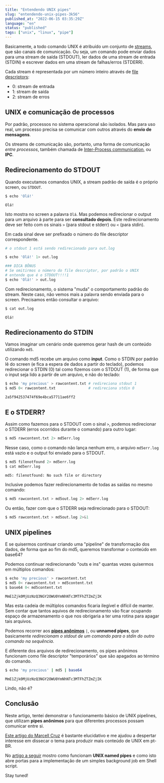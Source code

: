 ```yaml
---
title: "Entendendo UNIX pipes"
slug: "entendendo-unix-pipes-3k56"
published_at: "2022-06-15 03:35:29Z"
language: "en"
status: "published"
tags: ["unix", "linux", "pipe"]
---
```


Basicamente, a todo comando UNIX é atribuído um conjunto de [streams](https://en.wikipedia.org/wiki/Standard_streams), que são canais de comunicação. Ou seja, um comando pode enviar dados para uma stream de saída (STDOUT), ler dados de uma stream de entrada (STDIN) e escrever dados em uma stream de falhas/erros (STDERR). 

Cada stream é representada por um número inteiro através de [file descriptors](https://en.wikipedia.org/wiki/File_descriptor):

- 0: stream de entrada
- 1: stream de saída
- 2: stream de erros

## UNIX e comunicação de processos
Por padrão, processos no sistema operacional são isolados. Mas para uso real, um processo precisa se comunicar com outros através do **envio de mensagens**. 

Os streams de comunicação são, portanto, uma forma de comunicação *entre processos*, também chamada de [Inter-Process communication](https://en.wikipedia.org/wiki/Inter-process_communication), ou **IPC**.

## Redirecionamento do STDOUT
Quando executamos comandos UNIX, a stream padrão de saída é o próprio screen, ou `STDOUT`. 
```bash
$ echo 'Olá!'
```
```
Olá!
```
Isto mostra no screen a palavra `Olá`. Mas podemos redirecionar o output para um arquivo à parte para ser **consultado depois**. Este redirecionamento deve ser feito com os sinais `>` (para stdout e stderr) ou `<` (para stdin).

Em cada sinal deve ser prefixado o número do file descriptor correspondente.
```bash
# o stdout 1 está sendo redirecionado para out.log

$ echo 'Olá!' 1> out.log 

### DICA BÔNUS
# Se omitirmos o número do file descriptor, por padrão o UNIX
# entende que é o STDOUT!!!!1
$ echo 'Olá!' > out.log 
```
Com redirecionamento, o sistema "muda" o comportamento padrão do stream. Neste caso, não vemos mais a palavra sendo enviada para o screen. Precisamos então consultar o arquivo:
```bash
$ cat out.log
```
```
Olá!
```
## Redirecionamento do STDIN
Vamos imaginar um cenário onde queremos gerar hash de um conteúdo utilizando `md5`. 

O comando md5 recebe um arquivo como **input**. Como o STDIN por padrão lê do screen (e fica a espera de dados a partir do teclado), podemos redirecionar o STDIN (0) tal como fizemos com o STDOUT (1), de forma que o input seja lido a partir de um arquivo, e não do teclado:
```bash
$ echo 'my precious' > rawcontent.txt # redireciona stdout 1
$ md5 0< rawcontent.txt               # redireciona stdin 0
```
```
2a5f942537474f69e4bca57711ae6ff2
```
## E o STDERR?
Assim como fazemos para o STDOUT com o sinal `>`, podemos redirecionar o STDERR (erros ocorridos durante o comando) para outro lugar:
```bash
$ md5 rawcontent.txt 2> md5err.log
```
Nesse caso, como o comando não lança nenhum erro, o arquivo `md5err.log` está vazio e o output foi enviado para o STDOUT. 
```bash
$ md5 filenotfound 2> md5err.log
$ cat md5err.log
```
```
md5: filenotfound: No such file or directory
```
Inclusive podemos fazer redirecionamento de todas as saídas no mesmo comando:
```bash
$ md5 rawcontent.txt > md5out.log 2> md5err.log
```
Ou então, fazer com que o STDERR seja redirecionado para o STDOUT:
```bash
$ md5 rawcontent.txt > md5out.log 2>&1
```

## UNIX pipelines
E se quisermos continuar criando uma "pipeline" de transformação dos dados, de forma que ao fim do md5, queremos transformar o conteúdo em base64?

Podemos continuar redirecionando "outs e ins" quantas vezes quisermos em múltiplos comandos:
```bash
$ echo 'my precious' > rawcontent.txt
$ md5 0< rawcontent.txt > md5content.txt
$ base64 0< md5content.txt
```
```
MmE1Zjk0MjUzNzQ3NGY2OWU0YmNhNTc3MTFhZTZmZjIK
```
Mas esta cadeia de múltiplos comandos ficaria ilegível e difícil de manter. Sem contar que tantos aquivos de redirecionamento vão ficar ocupando espaço de armazenamento o que nos obrigaria a ter uma rotina para apagar tais arquivos.

Podemos recorrer aos **[pipes anônimos](https://en.wikipedia.org/wiki/Anonymous_pipe)** `|`, ou **unnamed pipes**, que basicamente *redirecionam o stdout de um comando para o stdin do outro comando na sequência*. 

E diferente dos arquivos de redirecionamento, os pipes anônimos funcionam como file descriptor "temporários" que são apagados ao término do comando. 
```bash
$ echo 'my precious' | md5 | base64
```
```
MmE1Zjk0MjUzNzQ3NGY2OWU0YmNhNTc3MTFhZTZmZjIK
```
Lindo, não é?

## Conclusão
Neste artigo, tentei demonstrar o funcionamento básico de UNIX pipelines, que utilizam **pipes anônimos** para que diferentes processos possam comunicar entre si. 

[Este artigo do Marcell Cruz](https://dev.to/____marcell/bidirectional-piping-how-to-make-two-programs-communicate-with-each-other-2ke9) é bastante elucidativo e me ajudou a despertar interesse em dissecar o tema para produzir mais conteúdo de UNIX em pt-BR.

No [artigo a seguir](https://leandronsp.com/articles/implementando-um-simples-background-job-com-unix-named-pipes-3eja) mostro como funcionam **UNIX named pipes** e como isto abre portas para a implementação de um simples background job em Shell script. 

Stay tuned!






